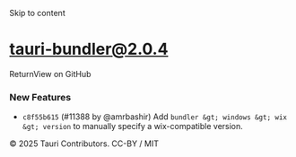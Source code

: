 Skip to content
# tauri-bundler@2.0.4
ReturnView on GitHub
### New Features
  * `c8f55b615` (#11388 by @amrbashir) Add `bundler &gt; windows &gt; wix &gt; version` to manually specify a wix-compatible version.


© 2025 Tauri Contributors. CC-BY / MIT
